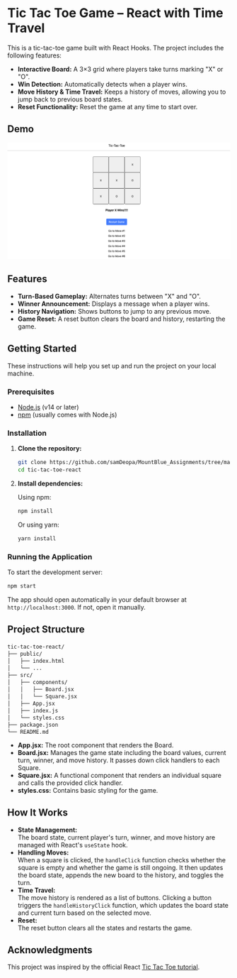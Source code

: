 # Tic Tac Toe Game – React with Time Travel

This is a tic-tac-toe game built with React Hooks. The project includes the following features:

- **Interactive Board:** A 3×3 grid where players take turns marking "X" or "O".
- **Win Detection:** Automatically detects when a player wins.
- **Move History & Time Travel:** Keeps a history of moves, allowing you to jump back to previous board states.
- **Reset Functionality:** Reset the game at any time to start over.

## Demo

![Tic Tac Toe Demo](demo-screenshot.png)

## Features

- **Turn-Based Gameplay:** Alternates turns between "X" and "O".
- **Winner Announcement:** Displays a message when a player wins.
- **History Navigation:** Shows buttons to jump to any previous move.
- **Game Reset:** A reset button clears the board and history, restarting the game.

## Getting Started

These instructions will help you set up and run the project on your local machine.

### Prerequisites

- [Node.js](https://nodejs.org/) (v14 or later)
- [npm](https://www.npmjs.com/) (usually comes with Node.js)

### Installation

1. **Clone the repository:**

   ```bash
   git clone https://github.com/samDeopa/MountBlue_Assignments/tree/main/tic-tac-toe.git
   cd tic-tac-toe-react
   ```

2. **Install dependencies:**

   Using npm:

   ```bash
   npm install
   ```

   Or using yarn:

   ```bash
   yarn install
   ```

### Running the Application

To start the development server:

```bash
npm start
```

The app should open automatically in your default browser at `http://localhost:3000`. If not, open it manually.

## Project Structure

```
tic-tac-toe-react/
├── public/
│   ├── index.html
│   └── ...
├── src/
│   ├── components/
│   │   ├── Board.jsx
│   │   └── Square.jsx
│   ├── App.jsx
│   ├── index.js
│   └── styles.css
├── package.json
└── README.md
```

- **App.jsx:** The root component that renders the Board.
- **Board.jsx:** Manages the game state including the board values, current turn, winner, and move history. It passes down click handlers to each Square.
- **Square.jsx:** A functional component that renders an individual square and calls the provided click handler.
- **styles.css:** Contains basic styling for the game.

## How It Works

- **State Management:**  
  The board state, current player's turn, winner, and move history are managed with React's `useState` hook.
- **Handling Moves:**  
  When a square is clicked, the `handleClick` function checks whether the square is empty and whether the game is still ongoing. It then updates the board state, appends the new board to the history, and toggles the turn.
- **Time Travel:**  
  The move history is rendered as a list of buttons. Clicking a button triggers the `handleHistoryClick` function, which updates the board state and current turn based on the selected move.
- **Reset:**  
  The reset button clears all the states and restarts the game.

## Acknowledgments

This project was inspired by the official React [Tic Tac Toe tutorial](https://react.dev/learn/tutorial-tic-tac-toe).
